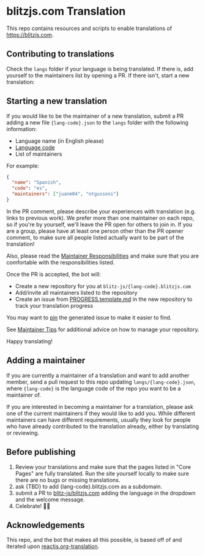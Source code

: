 # blitzjs.com Translation

This repo contains resources and scripts to enable translations of https://blitzjs.com.

## Contributing to translations

Check the `langs` folder if your language is being translated. If there is, add yourself to the maintainers list by opening a PR. If there isn't, start a new translation:

## Starting a new translation

If you would like to be the maintainer of a new translation, submit a PR adding a new file `{lang-code}.json`
to the `langs` folder with the following information:

* Language name (in English please)
* [Language code](https://en.wikipedia.org/wiki/List_of_ISO_639-1_codes)
* List of maintainers

For example:

```json
{
  "name": "Spanish",
  "code": "es",
  "maintainers": ["juanm04", "ntgussoni"]
}
```

In the PR comment, please describe your experiences with translation (e.g. links to previous work). We prefer more than one maintainer on each repo, so if you're by yourself, we'll leave the PR open for others to join in. If you are a group, please have at least one person other than the PR opener comment, to make sure all people listed actually want to be part of the translation!

Also, please read the [Maintainer Responsibilities](/docs/maintainer-guide.md#maintainer-responsibilities) and make sure that you are comfortable with the responsibilities listed.

Once the PR is accepted, the bot will:

* Create a new repository for you at `blitz-js/{lang-code}.blitzjs.com`
* Add/invite all maintainers listed to the repository
* Create an issue from [PROGRESS.template.md](/docs/PROGRESS.template.md) in the new repository to track your translation progress

You may want to [pin](https://help.github.com/articles/pinning-an-issue-to-your-repository/) the generated issue to make it easier to find.

See [Maintainer Tips](/docs/maintainer-guide.md/#tips) for additional advice on how to manage your repository.

Happy translating!

## Adding a maintainer

If you are currently a maintainer of a translation and want to add another member, send a pull request to this repo updating `langs/{lang-code}.json`, where `{lang-code}` is the language code of the repo you want to be a maintainer of.

If you are interested in becoming a maintainer for a translation, please ask one of the current maintainers if they would like to add you. While different maintainers can have different requirements, usually they look for people who have already contributed to the translation already, either by translating or reviewing.

## Before publishing

1. Review your translations and make sure that the pages listed in "Core Pages" are fully translated. Run the site yourself locally to make sure there are no bugs or missing translations.
2. ask {TBD} to add {lang-code}.blitzjs.com as a subdomain.
3. submit a PR to [blitz-js/blitzjs.com](https://github.com/blitz-js/blitzjs.com) adding the language in the dropdown and the welcome message.
4. Celebrate! 🎉🌐

## Acknowledgements

This repo, and the bot that makes all this possible, is based off of and iterated upon [reactjs.org-translation](https://github.com/reactjs.org/reactjs.org-translation).
